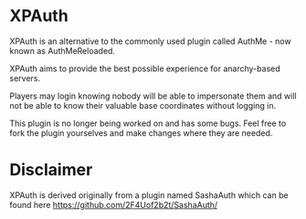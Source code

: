 # XPAuth

XPAuth is an alternative to the commonly used plugin called AuthMe - now known as AuthMeReloaded.

XPAuth aims to provide the best possible experience for anarchy-based servers. 

Players may login knowing nobody will be able to impersonate them and will not be able to know their valuable base coordinates without logging in.

This plugin is no longer being worked on and has some bugs. Feel free to fork the plugin yourselves and make changes where they are needed.

# Disclaimer

XPAuth is derived originally from a plugin named SashaAuth which can be found here https://github.com/2F4Uof2b2t/SashaAuth/
